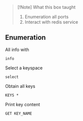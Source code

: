 > [!Note] What this box taught
> 1. Enumeration all ports
> 2. Interact with redis service

## Enumeration
All info with
```
info
```

Select a keyspace 
```
select
```
Obtain all keys
```
KEYS *
```

Print key content
```
GET KEY_NAME
```